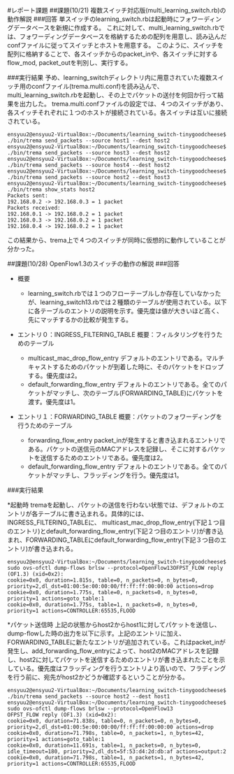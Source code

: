 #レポート課題
##課題(10/21)
複数スイッチ対応版(multi_learning_switch.rb)の動作解説
###回答
単スイッチのlearning_switch.rbは起動時にフォワーディングデータベースを新規に作成する。
これに対して、multi_learning_switch.rbでは、フォワーディングデータベースを格納するための配列を用意し、読み込んだconfファイルに従ってスイッチとホストを用意する。
このように、スイッチを配列に格納することで、各スイッチからのpacket_inや、各スイッチに対するflow_mod, packet_outを判別し、実行する。

###実行結果
予め、learning_switchディレクトリ内に用意されていた複数スイッチ用のconfファイル(trema.multi.conf)を読み込んで、multi_learning_switch.rbを起動し、その上でパケットの送付を何回か行って結果を出力した。
trema.multi.confファイルの設定では、４つのスイッチがあり、各スイッチそれぞれに１つのホストが接続されている。各スイッチは互いに接続されている。

	ensyuu2@ensyuu2-VirtualBox:~/Documents/learning_switch-tinygoodcheese$ ./bin/trema send_packets --source host1 --dest host2
	ensyuu2@ensyuu2-VirtualBox:~/Documents/learning_switch-tinygoodcheese$ ./bin/trema send_packets --source host3 --dest host2
	ensyuu2@ensyuu2-VirtualBox:~/Documents/learning_switch-tinygoodcheese$ ./bin/trema send_packets --source host4 --dest host2
	ensyuu2@ensyuu2-VirtualBox:~/Documents/learning_switch-tinygoodcheese$ ./bin/trema send_packets --source host2 --dest host3
	ensyuu2@ensyuu2-VirtualBox:~/Documents/learning_switch-tinygoodcheese$ ./bin/trema show_stats host2
	Packets sent:
  	192.168.0.2 -> 192.168.0.3 = 1 packet
	Packets received:
  	192.168.0.1 -> 192.168.0.2 = 1 packet
  	192.168.0.3 -> 192.168.0.2 = 1 packet
  	192.168.0.4 -> 192.168.0.2 = 1 packet

この結果から、trema上で４つのスイッチが同時に仮想的に動作していることが分かった。


##課題(10/28)
OpenFlow1.3のスイッチの動作の解説
###回答

* 概要
    * learning_switch.rbでは１つのフローテーブルしか存在していなかったが、learning_switch13.rbでは２種類のテーブルが使用されている。以下に各テーブルのエントリの説明を示す。優先度は値が大きいほど高く、先にマッチするかの比較が発生する。

* エントリ０：INGRESS_FILTERING_TABLE
概要：フィルタリングを行うためのテーブル
    * multicast_mac_drop_flow_entry
	デフォルトのエントリである。マルチキャストするためのパケットが到着した時に、そのパケットをドロップする。優先度は2。
    * default_forwarding_flow_entry
	デフォルトのエントリである。全てのパケットがマッチし、次のテーブル(FORWARDING_TABLE)にパケットを渡す。優先度は1。

* エントリ１：FORWARDING_TABLE
概要：パケットのフォワーディングを行うためのテーブル
    * forwarding_flow_entry
	packet_inが発生すると書き込まれるエントリである。パケットの送信元のMACアドレスを記録し、そこに対するパケットを送信するためのエントリである。優先度は2。
    * default_forwarding_flow_entry
	デフォルトのエントリである。全てのパケットがマッチし、フラッディングを行う。優先度は1。




###実行結果

*起動時
tremaを起動し、パケットの送信を行わない状態では、デフォルトのエントリが各テーブルに書き込まれる。具体的には、INGRESS_FILTERING_TABLEに、
multicast_mac_drop_flow_entry(下記１つ目のエントリ)とdefault_forwarding_flow_entry(下記２つ目のエントリ)が書き込まれ、FORWARDING_TABLEにdefault_forwarding_flow_entry(下記３つ目のエントリ)が書き込まれる。

	ensyuu2@ensyuu2-VirtualBox:~/Documents/learning_switch-tinygoodcheese$ sudo ovs-ofctl dump-flows brlsw --protocol=OpenFlow13OFPST_FLOW reply (OF1.3) (xid=0x2):
 	cookie=0x0, duration=1.815s, table=0, n_packets=0, n_bytes=0, priority=2,dl_dst=01:00:5e:00:00:00/ff:ff:ff:00:00:00 actions=drop
 	cookie=0x0, duration=1.775s, table=0, n_packets=0, n_bytes=0, priority=1 actions=goto_table:1
 	cookie=0x0, duration=1.775s, table=1, n_packets=0, n_bytes=0, priority=1 actions=CONTROLLER:65535,FLOOD


*パケット送信時
上記の状態からhost2からhost1に対してパケットを送信し、dump-flowした時の出力を以下に示す。上記のエントリに加え、FORWARDING_TABLEに新たなエントリが追加されている。これはpacket_inが発生し、add_forwarding_flow_entryによって、host2のMACアドレスを記録し、host2に対してパケットを送信するためのエントリが書き込まれたことを示している。優先度はフラッディングを行うエントリより高いので、フラディングを行う前に、宛先がhost2かどうか確認するということが分かる。

	ensyuu2@ensyuu2-VirtualBox:~/Documents/learning_switch-tinygoodcheese$ ./bin/trema send_packets --source host2 --dest host1
	ensyuu2@ensyuu2-VirtualBox:~/Documents/learning_switch-tinygoodcheese$ sudo ovs-ofctl dump-flows brlsw --protocol=OpenFlow13
	OFPST_FLOW reply (OF1.3) (xid=0x2):
 	cookie=0x0, duration=71.838s, table=0, n_packets=0, n_bytes=0, priority=2,dl_dst=01:00:5e:00:00:00/ff:ff:ff:00:00:00 actions=drop
 	cookie=0x0, duration=71.798s, table=0, n_packets=1, n_bytes=42, priority=1 actions=goto_table:1
 	cookie=0x0, duration=11.691s, table=1, n_packets=0, n_bytes=0, idle_timeout=180, priority=2,dl_dst=5f:53:d4:2d:db:af actions=output:2
 	cookie=0x0, duration=71.798s, table=1, n_packets=1, n_bytes=42, priority=1 actions=CONTROLLER:65535,FLOOD